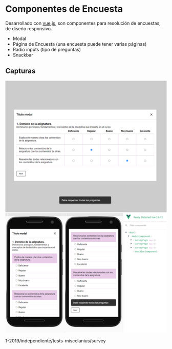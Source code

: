 # Componentes de Encuesta

Desarrollado con [vue.js](https://vuejs.org/), son componentes para resolución de encuestas, de diseño responsivo.

- Modal
- Página de Encuesta (una encuesta puede tener varias páginas)
- Radio inputs (tipo de preguntas)
- Snackbar

## Capturas

![captura - pantallas grandes](images/captura-1.png)
![captura - pantallas pequeñas y medianas](images/captura-2.png)

~~1-2019/independiente/tests-miscelanius/survey~~
